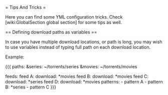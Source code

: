 = Tips And Tricks =

Here you can find some YML configuration tricks. Check [wiki:GlobalSection global section] for some tips as well.

== Defining download paths as variables ==

In case you have multiple download locations, or path is long, you may wish to use variables instead of typing full path on each download location.

Example:

{{{
paths:
  &series: ~/torrents/series
  &movies: ~/torrents/movies

feeds:
  feed A:
    download: *movies
  feed B:
    download: *movies
  feed C:
    download: *series
  feed D:
    download: *movies
    patterns:
      - pattern A
      - pattern B: *series
      - pattern C
}}}